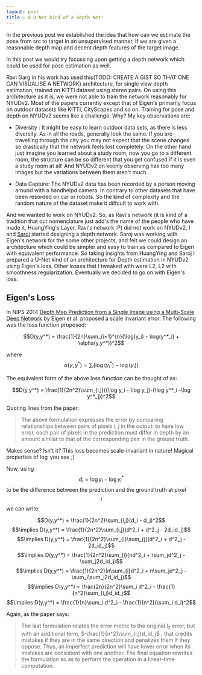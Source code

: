 ```yaml
---
layout: post
title : A U-Net kind of a Depth Net!
---
```


<script type="text/javascript" async
  src="https://cdn.mathjax.org/mathjax/latest/MathJax.js?config=TeX-MML-AM_CHTML">
</script>

In the previous post we established the idea that how can we estimate the pose from src to target in an unsupervised manner, if we are given a reasonable depth map and decent depth features of the target image. 

In this post we would try focussing upon getting a depth network which could be used for pose estimation as well. 

Ravi Garg in his work has used this(TODO: CREATE A GIST SO THAT ONE CAN VISUALISE A NETWORK) architecture, for single view depth estimation, trained on KITTI dataset using stereo pairs. On using this architecture as it is, we were not able to train the network reasonably for NYUDv2. Most of the papers currently except that of Eigen's primarily focus on outdoor datasets like KITTI, CityScapes and so on. Training for pose and depth on NYUDv2 seems like a challenge. Why? My key observations are: 

- Diversity : It might be easy to learn outdoor data sets, as there is less diversity. As in all the roads, generally look the same. If you are travelling through the city you may not expect that the scene changes so drastically that the network feels lost completely. On the other hand just imagine you learned about a study room, now you go to a different room, the structure can be so different that you get confused if it is even a study room at all! And NYUDv2 on keenly observing has too many images but the variations between them aren't much. 

- Data Capture: The NYUDv2 data has been recorded by a person moving around with a handhelpd camera. In contrary to other datasets that have been resorded on car or robots. So the kind of complexity and the random nature of the dataset make it diffcult to work with. 

And we wanted to work on NYUDv2. So, as Ravi's network (it is kind of a tradition that our nomenclature just add's the name of the people who have made it, HuangYing's Layer, Ravi's network :P) did not work on NYUDv2, I and [Saroj](https://www.roboticvision.org/rv_person/saroj-weerasekera/) started designing a depth network. Saroj was working with Eigen's network for the some other projects, and felt we could design an architecture which could be simpler and easy to train as compared to Eigen with equivalent performance. So taking insights from HuangYing and Saroj I prepared a U-Net kind of an architecture for Depth estimation in NYUDv2 using Eigen's loss. Other losses that I tweaked with were L2, L2 with smoothness regularization. Eventually we decided to go on with Eigen's loss. 

## Eigen's Loss 

In NIPS 2014 [Depth Map Prediction from a Single Image using a Multi-Scale Deep Network](https://papers.nips.cc/paper/5539-depth-map-prediction-from-a-single-image-using-a-multi-scale-deep-network.pdf) by Eigen et al. proposed a scale invariant error. The following was the loss function proposed:    

$$D(y,y^*) = \frac{1}{2n}\sum_{i=1}^{n}(\log(y_i) - \log(y^*_i) + \alpha(y,y^*))^2$$

where $$\alpha(y,y^*) = \sum_i(\log(y^*_i) - \log(y_i))$$

The equivalent form of the above loss function can be thought of as: 

$$D(y,y^*) = \frac{1}{2n^2}\sum_{i,j}((\log y_i - \log y_j)-(\log y^*_i -\log y^*_j))^2$$

Quoting lines from the paper:

> The above formulation expresses the error by comparing relationships between pairs of pixels i, j in the output: to
have low error, each pair of pixels in the prediction must differ in depth by an amount similar to that of the corresponding pair in the ground truth. 

Makes sense? Isn't it? This loss becomes scale-invariant in nature! Magical properties of $\log$ you see ;)

Now, using $$d_i = \log y_i - \log y^*_i$$ to be the difference between the prediction and the ground truth at pixel $$i$$ we can write:

$$D(y,y^*) = \frac{1}{2n^2}\sum_{i,j}(d_i - d_j)^2$$
$$\implies D(y,y^*) = \frac{1}{2n^2}\sum_{i,j}(d^2_i + d^2_j - 2d_id_j)$$
$$\implies D(y,y^*) = \frac{1}{2n^2}\sum_{i}\sum_{j}(d^2_i + d^2_j - 2d_id_j)$$
$$\implies D(y,y^*) = \frac{1}{2n^2}\sum_{i}(nd^2_i + \sum_jd^2_j - \sum_j2d_id_j)$$
$$\implies D(y,y^*) = \frac{1}{2n^2}(n\sum_{i}d^2_i + n\sum_jd^2_j - \sum_i\sum_j2d_id_j)$$
$$\implies D(y,y^*) = \frac{2n}{2n^2}\sum_i d^2_i - \frac{1}{n^2}\sum_{i,j}d_id_j$$
$$\implies D(y,y^*) = \frac{1}{n}\sum_i d^2_i - \frac{1}{n^2}(\sum_i d_i)^2$$

Again, as the paper says:

>The last formulation relates the error metric to the original $l_2$ error, but with an additional term, $-\frac{1}{n^2}\sum_{i,j}d_id_j$ , that credits mistakes if they are in the same direction and penalizes them if they oppose. Thus, an imperfect prediction will have lower error when its mistakes are consistent with one another. The final equation rewrites the formulation so as to perform the operation in a linear-time computation.







